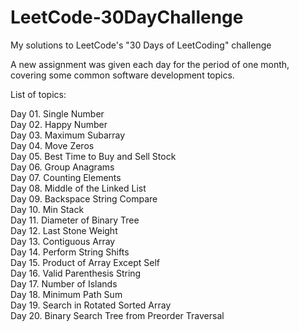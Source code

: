 # LeetCode-30DayChallenge
My solutions to LeetCode's "30 Days of LeetCoding" challenge

A new assignment was given each day for the period of one month, covering some common software development topics.

List of topics:

Day 01. Single Number<br>
Day 02. Happy Number<br>
Day 03. Maximum Subarray<br>
Day 04. Move Zeros<br>
Day 05. Best Time to Buy and Sell Stock<br> 
Day 06. Group Anagrams<br>
Day 07. Counting Elements<br>
Day 08. Middle of the Linked List<br>
Day 09. Backspace String Compare<br>
Day 10. Min Stack<br>
Day 11. Diameter of Binary Tree<br>
Day 12. Last Stone Weight<br>
Day 13. Contiguous Array<br>
Day 14. Perform String Shifts<br>
Day 15. Product of Array Except Self<br>
Day 16. Valid Parenthesis String<br>
Day 17. Number of Islands<br>
Day 18. Minimum Path Sum<br>
Day 19. Search in Rotated Sorted Array<br>
Day 20. Binary Search Tree from Preorder Traversal<br>
